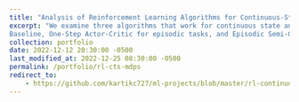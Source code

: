 ```yaml
---
title: "Analysis of Reinforcement Learning Algorithms for Continuous-State MDPs"
excerpt: "We examine three algorithms that work for continuous state and action spaces -- REINFORCE with
Baseline, One-Step Actor-Critic for episodic tasks, and Episodic Semi-Gradient n-step SARSA."
collection: portfolio
date: 2022-12-12 20:30:00 -0500
last_modified_at: 2022-12-25 08:30:00 -0500
permalink: /portfolio/rl-cts-mdps
redirect_to:
    - https://github.com/kartikc727/ml-projects/blob/master/rl-continuous-mdps/Report.pdf
---
```

